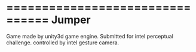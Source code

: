 ================================
Jumper
================================

Game made by unity3d game engine. Submitted for intel perceptual challenge.
controlled by intel gesture camera.